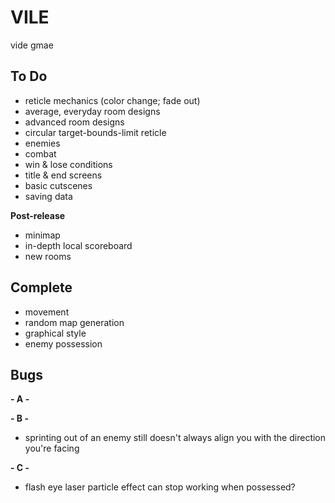 # VILE
vide gmae

## To Do
- reticle mechanics (color change; fade out)
- average, everyday room designs
- advanced room designs
- circular target-bounds-limit reticle
- enemies
- combat
- win & lose conditions
- title & end screens
- basic cutscenes
- saving data

**Post-release**
- minimap
- in-depth local scoreboard
- new rooms

## Complete
- movement
- random map generation
- graphical style
- enemy possession

## Bugs

**- A -**

**- B -**
- sprinting out of an enemy still doesn't always align you with the direction you're facing

**- C -**
- flash eye laser particle effect can stop working when possessed?
